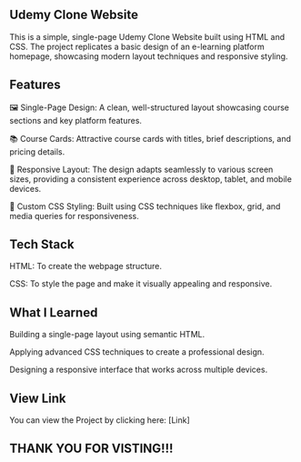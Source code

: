 ## Udemy Clone Website
This is a simple, single-page Udemy Clone Website built using HTML and CSS. The project replicates a basic design of an e-learning platform homepage, showcasing modern layout techniques and responsive styling.

## Features
🖼️ Single-Page Design: A clean, well-structured layout showcasing course sections and key platform features.

📚 Course Cards: Attractive course cards with titles, brief descriptions, and pricing details.

🌟 Responsive Layout: The design adapts seamlessly to various screen sizes, providing a consistent experience across desktop, tablet, and mobile devices.

🎨 Custom CSS Styling: Built using CSS techniques like flexbox, grid, and media queries for responsiveness.

## Tech Stack
HTML: To create the webpage structure.

CSS: To style the page and make it visually appealing and responsive.

## What I Learned
Building a single-page layout using semantic HTML.

Applying advanced CSS techniques to create a professional design.

Designing a responsive interface that works across multiple devices.

## View Link
You can view the Project by clicking here: [Link]

## THANK YOU FOR VISTING!!!
